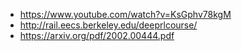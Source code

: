 - https://www.youtube.com/watch?v=KsGphv78kgM
- http://rail.eecs.berkeley.edu/deeprlcourse/
- https://arxiv.org/pdf/2002.00444.pdf
